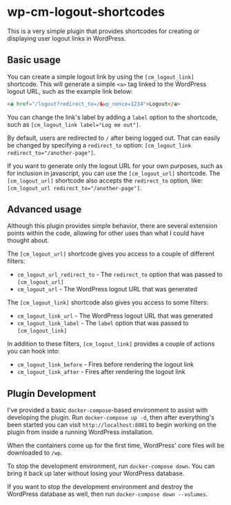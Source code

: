 # wp-cm-logout-shortcodes
This is a very simple plugin that provides shortcodes for creating or displaying user logout links in WordPress.

## Basic usage
You can create a simple logout link by using the `[cm_logout_link]` shortcode. This will generate a simple `<a>` tag
linked to the WordPress logout URL, such as the example link below:

```html
<a href="/logout?redirect_to=/&wp_nonce=1234">Logout</a>
```

You can change the link's label by adding a `label` option to the shortcode, such as `[cm_logout_link label="Log me out"]`.

By default, users are redirected to `/` after being logged out. That can easily be changed by specifying a `redirect_to`
option: `[cm_logout_link redirect_to="/another-page"]`.

If you want to generate only the logout URL for your own purposes, such as for inclusion in javascript, you can use the
`[cm_logout_url]` shortcode. The `[cm_logout_url]` shortcode also accepts the `redirect_to` option, like:
`[cm_logout_url redirect_to="/another-page"]`.

## Advanced usage
Although this plugin provides simple behavior, there are several extension points within the code, allowing for other
uses than what I could have thought about.

The `[cm_logout_url]` shortcode gives you access to a couple of different filters:
- `cm_logout_url_redirect_to` - The `redirect_to` option that was passed to `[cm_logout_url]`
- `cm_logout_url` - The WordPress logout URL that was generated

The `[cm_logout_link]` shortcode also gives you access to some filters:
- `cm_logout_link_url` - The WordPress logout URL that was generated
- `cm_logout_link_label` - The `label` option that was passed to `[cm_logout_link]`

In addition to these filters, `[cm_logout_link]` provides a couple of actions you can hook into:
- `cm_logout_link_before` - Fires before rendering the logout link
- `cm_logout_link_after` - Fires after rendering the logout link

## Plugin Development
I've provided a basic `docker-compose`-based environment to assist with developing the plugin. Run
`docker-compose up -d`, then after everything's been started you can visit `http://localhost:8081` to begin working on
the plugin from inside a running WordPress installation.

When the containers come up for the first time, WordPress' core files will be downloaded to `/wp`.

To stop the development environment, run `docker-compose down`. You can bring it back up later without losing your
WordPress database.

If you want to stop the development environment and destroy the WordPress database as well, then run
`docker-compose down --volumes`.
